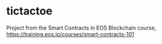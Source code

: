 # tictactoe
Project from the Smart Contracts in EOS Blockchain course, https://training.eos.io/courses/smart-contracts-101
